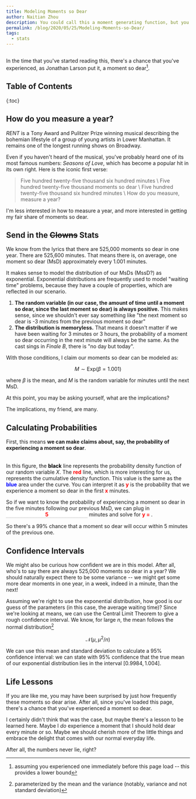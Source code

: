 ```yaml
---
title: Modeling Moments so Dear
author: Naitian Zhou
description: You could call this a moment generating function, but you really shouldn't
permalink: /blog/2020/05/25/Modeling-Moments-so-Dear/
tags:
  - stats
---
```


##
In the time that you've started reading this, there's a
<span class="output time"></span> chance that you've experienced, as Jonathan
Larson put it, a moment so dear[^1].

## Table of Contents
{:toc}

## How do you measure a year?

_RENT_ is a Tony Award and Pulitzer Prize winning musical describing the
bohemian lifestyle of a group of young artists in Lower Manhattan. It remains
one of the longest running shows on Broadway.

Even if you haven't heard of the musical, you've probably heard one of its most
famous numbers: _Seasons of Love_, which has become a popular hit in its own
right. Here is the iconic first verse:

> Five hundred twenty-five thousand six hundred minutes \\
> Five hundred twenty-five thousand moments so dear \\
> Five hundred twenty-five thousand six hundred minutes \\
> How do you measure, measure a year?

I'm less interested in how to measure a year, and more interested in getting my
fair share of moments so dear.

## Send in the ~~Clowns~~ Stats

We know from the lyrics that there are 525,000 moments so dear in one year.
There are 525,600 minutes. That means there is, on average, one moment so dear
(MsD) approximately every 1.001 minutes.

It makes sense to model the distribution of our MsDs (MssD?) as exponential.
Exponential distributions are frequently used to model "waiting time" problems,
because they have a couple of properties, which are reflected in our scenario.

1. **The random variable (in our case, the amount of time until a moment so dear,
   since the last moment so dear) is always positive.** This makes sense, since we
   shouldn't ever say something like "the next moment so dear is -3 minutes from
   the previous moment so dear"
2. **The distribution is memoryless.** That means it doesn't matter if we have
   been waiting for 3 minutes or 3 hours, the probability of a moment so dear
   occurring in the next minute will always be the same. As the cast sings in
   _Finale B_, there is "no day but today".

With those conditions, I claim our moments so dear can be modeled as:

$$
M \sim \text{Exp}(\beta = 1.001)
$$

where $\beta$ is the mean, and $M$ is the random variable for minutes until
the next MsD.

At this point, you may be asking yourself, what are the implications?

The implications, my friend, are many.

## Calculating Probabilities

First, this means **we can make claims about, say, the probability of
experiencing a moment so dear**.

<style>
    .vis svg {
        position: relative;
        left: 50%;
        transform: translateX(-50%);
    }

    figure {
        margin: 2rem 0;
    }

    .color {
        font-weight: bold;
    }

    .color.blue {
        color: blue;
    }
    .color.red {
        color: red;
    }
    .color.black {
        color: black;
    }

    input.inline {
        min-width: 1ch;
        padding: 0;
        font-family: inherit;
        font-size: inherit;
        font-weight: bold;
        border: none;
        border-bottom: 1px dotted gray;
        text-align: center;
    }

    .output {
        border-bottom: 1px dotted gray;
    }

    input[type=number]::-webkit-inner-spin-button,
    input[type=number]::-webkit-outer-spin-button {
      -webkit-appearance: none;
      margin: 0;
    }

</style>
<script src="https://d3js.org/d3.v5.min.js"></script>
<script>
    const startTime = new Date();
    const format = d3.format(".2%")
    const updateProbAnswer = function (el) {
        document.querySelector("span.prob.output").innerText = format(cdf(el.value));
    }
    const updateTimeProb = function () {
        let timeDiff = new Date() - startTime;
        timeDiff /= (60 * 1000);
        document.querySelectorAll("span.time.output").forEach(el => el.innerText = format(cdf(timeDiff)))
    }
    window.onload = function () {
        document.querySelectorAll("input.inline").forEach(el => {
            el.style.width = `${el.value.length}ch`;
            el.addEventListener("keyup", function (e) {
                e.target.style.width =  `${e.target.value.length}ch`
            })
        })
        document.querySelector("input.prob").addEventListener("change", e => {
            updateProbAnswer(e.target);
        })
        updateProbAnswer(document.querySelector("input.prob"));

        window.setInterval(updateTimeProb, 10)
        init();
    }


    let width = 600;
    let height = 350;
    let margins = {top: 5, right: 0, bottom: 40, left: 30}
    let svg, g, xAxis, yAxis;
    let pdfLine, pdfFill, cdfLine;
    let scaleX, scaleY, area, line;

    let COLORS = {
        gray: "#EFEFEF",
        blue: "#AAAAFF"
    }
    const LAMBDA = 525000 / 525600.0

    const pdf = (x) => LAMBDA * Math.E ** (-LAMBDA * x)

    const cdf = (x) => 1 - Math.E ** (-LAMBDA * x)

    const resize = function () {
        width = window.innerWidth * 0.9;
        svg.attr("width", width).attr("height", height);
        g.attr("width", width - margins.left - margins.right)
            .attr("height", height - margins.top - margins.bottom)
            .attr("transform", `translate(${margins.left}, ${margins.top})`);
        scaleX = d3.scaleLinear()
            .domain([0, 7])
            .range([0, width - margins.left - margins.right]);
        scaleY = d3.scaleLinear()
            .domain([0, 1])
            .range([height - margins.top - margins.bottom, 0]);
        area = d3.area().x(d => scaleX(d.x)).y1(d => scaleY(d.y)).y0(scaleY(0));
        line = d3.line().x(d => scaleX(d.x)).y(d => scaleY(d.y));
        xAxis = d3.axisBottom(scaleX)
        yAxis = d3.axisLeft(scaleY)
        update();
    }

    const init = function () {
        console.log("hello");
        svg = d3.select("figure.vis.distribution").append("svg");
        g = svg.append("g");
        pdfLine = g.append("path").attr("class", "pdf__line");
        pdfFill = g.append("path").attr("class", "pdf__fill");
        cdfLine = g.append("path").attr("class", "cdf__line");
        g__xaxis = g.append("g");
        g__yaxis = g.append("g");
        x__label = g.append("text");
        resize();
    }

    const update = function () {
        pdfdata = d3.range(0, width - margins.left - margins.right)
            .map(scaleX.invert)
            .map(x => ({
            x: x,
            y: pdf(x)
        }));
        cdfdata = d3.range(0, width - margins.left - margins.right)
            .map(scaleX.invert)
            .map(x => ({
            x: x,
            y: cdf(x)
        }));
        pdfFill.datum(pdfdata)
            .attr("d", area)
            .attr("fill", COLORS.blue)
            .attr("opacity", 0.8)
        pdfLine.datum(pdfdata)
            .attr("d", line)
            .attr("fill", "none")
            .attr("stroke-width", "1px")
            .attr("stroke", "black");
        cdfLine.datum(cdfdata)
            .attr("d", line)
            .attr("fill", "none")
            .attr("stroke-width", "1px")
            .attr("stroke", "red");
        g__xaxis.attr("transform", `translate(0, ${height - margins.top - margins.bottom})`)
            .call(xAxis);
        g__yaxis.call(yAxis);
        x__label.attr("transform", `translate(${width/2}, ${height - margins.top})`)
            .style("text-anchor", "middle")
            .text("minutes since last MsD");
    }
    window.onresize = resize;
</script>

<figure class="vis distribution">
</figure>

In this figure, the <span class="color black">black</span> line represents the
probability density function of our random variable $X$. The <span
class="color red">red</span> line, which is more interesting for us, represents
the cumulative density function. This value is the same as the <span
class="color blue">blue</span> area under the curve. You can interpret it as
<span class="color red">y</span> is the probability that we experience a moment
so dear in the first <span class="color red">x</span> minutes.

So if we want to know the probability of experiencing a moment so dear in the
five minutes following our previous MsD, we can plug in <input class="color red
inline prob" type="number" value="5"/> minutes and solve for <span class="color
red">y = <span class="prob output"></span></span>.

So there's a 99% chance that a moment so dear will occur within 5 minutes of the
previous one.

## Confidence Intervals

We might also be curious how confident we are in this model. After all, who's to
say there are always 525,000 moments so dear in a year? We should naturally
expect there to be some variance -- we might get some more dear moments in one
year, in a week, indeed in a minute, than the next!

Assuming we're right to use the exponential distribution, how good is our guess
of the parameters (in this case, the average waiting time)? Since we're looking
at means, we can use the Central Limit Theorem to give a rough confidence
interval. We know, for large $n$, the mean follows the normal distribution[^2]

$$
\mathcal{N}(\mu, \mu^2 / n)
$$


We can use this mean and standard deviation to calculate a 95% confidence
interval: we can state with 95% confidence that the true mean of our exponential
distribution lies in the interval $[ 0.9984, 1.004 ]$.

## Life Lessons

If you are like me, you may have been surprised by just how frequently these
moments so dear arise. After all, since you've loaded this page, there's a <span
class="time output"></span> chance that you've experienced a moment so dear.

I certainly didn't think that was the case, but maybe there's a lesson to be
learned here.  Maybe I _do_ experience a moment that I should hold dear every
minute or so.  Maybe we should cherish more of the little things and embrace the
delight that comes with our normal everyday life.

After all, the numbers never lie, right?

[^1]: assuming you experienced one immediately before this page load -- this provides a lower bound
[^2]: parameterized by the mean and the variance (notably, variance and not standard deviation)
